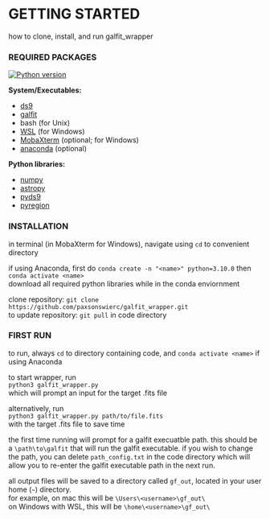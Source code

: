 <h1>GETTING STARTED</h1>

how to clone, install, and run galfit_wrapper



<h3>REQUIRED PACKAGES</h3>

[![Python version](https://img.shields.io/badge/Python-3.10-green.svg?style=flat)](https://www.python.org/downloads/release/python-3100/)

**System/Executables:**
 * [ds9](https://sites.google.com/cfa.harvard.edu/saoimageds9/download)
 * [galfit](https://users.obs.carnegiescience.edu/peng/work/galfit/galfit.html)
 * bash (for Unix)
 * [WSL](https://learn.microsoft.com/en-us/windows/wsl/install) (for Windows)
 * [MobaXterm](https://mobaxterm.mobatek.net/) (optional; for Windows)
 * [anaconda](https://docs.anaconda.com/free/anaconda/install/) (optional)

**Python libraries:** 
 * [numpy](https://numpy.org/install/)
 * [astropy](https://www.astropy.org/)
 * [pyds9](https://github.com/ericmandel/pyds9)
 * [pyregion](https://github.com/astropy/pyregion)

<h3>INSTALLATION</h3>

in terminal (in MobaXterm for Windows), navigate using `cd` to convenient directory

if using Anaconda, first do `conda create -n "<name>" python=3.10.0` then `conda activate <name>`  
download all required python libraries while in the conda enviornment

clone repository: `git clone https://github.com/paxsonswierc/galfit_wrapper.git`  
to update repository: `git pull` in code directory

<h3>FIRST RUN</h3>

to run, always `cd` to directory containing code, and `conda activate <name>` if using Anaconda

to start wrapper, run  
`python3 galfit_wrapper.py`  
which will prompt an input for the target .fits file

alternatively, run  
`python3 galfit_wrapper.py path/to/file.fits`  
with the target .fits file to save time

the first time running will prompt for a galfit execuatble path. this should be a `\path\to\galfit` that will run the galfit executable. if you wish to change the path, you can delete `path_config.txt` in the code directory which will allow you to re-enter the galfit executable path in the next run.

all output files will be saved to a directory called `gf_out`, located in your user home (`~`) directory.  
for example, on mac this will be `\Users\<username>\gf_out\`  
on Windows with WSL, this will be `\home\<username>\gf_out\`
